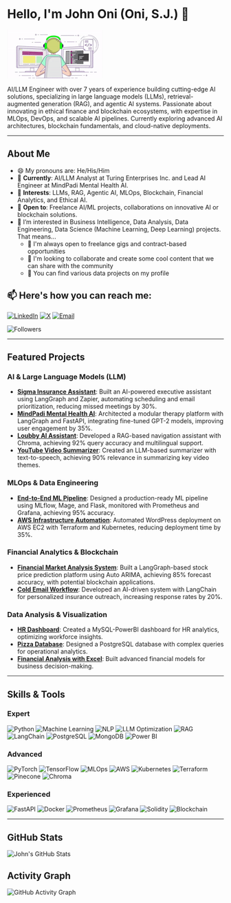 # Hello, I'm John Oni (Oni, S.J.) 👋

![ezgif com-crop (4)](worker.gif)

AI/LLM Engineer with over 7 years of experience building cutting-edge AI solutions, specializing in large language models (LLMs), retrieval-augmented generation (RAG), and agentic AI systems. Passionate about innovating in ethical finance and blockchain ecosystems, with expertise in MLOps, DevOps, and scalable AI pipelines. Currently exploring advanced AI architectures, blockchain fundamentals, and cloud-native deployments.

---

## About Me
- 😄 My pronouns are: He/His/Him
- 🔭 **Currently**: AI/LLM Analyst at Turing Enterprises Inc. and Lead AI Engineer at MindPadi Mental Health AI.
- 👀 **Interests**: LLMs, RAG, Agentic AI, MLOps, Blockchain, Financial Analytics, and Ethical AI.
- 💼 **Open to**: Freelance AI/ML projects, collaborations on innovative AI or blockchain solutions.
- 👀 I’m interested in Business Intelligence, Data Analysis, Data Engineering, Data Science (Machine Learning, Deep Learning) projects. That means...
   - 👯 I'm always open to freelance gigs and contract-based opportunities
   - 💬 I'm looking to collaborate and create some cool content that we can share with the community
   - 🤘 You can find various data projects on my profile

## 📫 Here's how you can reach me: 
[![LinkedIn](https://img.shields.io/badge/-LinkedIn-0A66C2?logo=linkedin&logoColor=white)](https://linkedin.com/in/onisj) 
[![X](https://img.shields.io/badge/-X-1DA1F2?logo=x&logoColor=white)](https://x.com/oni_sj) [![Email](https://img.shields.io/badge/-Email-EA4335?logo=gmail&logoColor=white)](mailto:oni_sj@outlook.com)

![Followers](https://img.shields.io/github/followers/Onisj?label=Follow&style=social)

---

## Featured Projects

### AI & Large Language Models (LLM)
- **[Sigma Insurance Assistant](https://github.com/onisj/sigma-insurance)**: Built an AI-powered executive assistant using LangGraph and Zapier, automating scheduling and email prioritization, reducing missed meetings by 30%.
- **[MindPadi Mental Health AI](www.mindpadi.com)**: Architected a modular therapy platform with LangGraph and FastAPI, integrating fine-tuned GPT-2 models, improving user engagement by 35%.
- **[Loubby AI Assistant](https://github.com/onisj/Loubby-AI_Assistant)**: Developed a RAG-based navigation assistant with Chroma, achieving 92% query accuracy and multilingual support.
- **[YouTube Video Summarizer](https://github.com/onisj/sigmarizer)**: Created an LLM-based summarizer with text-to-speech, achieving 90% relevance in summarizing key video themes.

### MLOps & Data Engineering
- **[End-to-End ML Pipeline](https://github.com/onisj/mlops-pipeline)**: Designed a production-ready ML pipeline using MLflow, Mage, and Flask, monitored with Prometheus and Grafana, achieving 95% accuracy.
- **[AWS Infrastructure Automation](https://github.com/onisj/aws-wordpress)**: Automated WordPress deployment on AWS EC2 with Terraform and Kubernetes, reducing deployment time by 35%.

### Financial Analytics & Blockchain
- **[Financial Market Analysis System](https://github.com/onisj/finance-analyzer)**: Built a LangGraph-based stock price prediction platform using Auto ARIMA, achieving 85% forecast accuracy, with potential blockchain applications.
- **[Cold Email Workflow](https://github.com/onisj/sigma-insurance)**: Developed an AI-driven system with LangChain for personalized insurance outreach, increasing response rates by 20%.

### Data Analysis & Visualization
- **[HR Dashboard](https://github.com/onisj/SQLProjects/tree/main/HR_Dashboard/HR-Dashboard-MySQL-PowerBI)**: Created a MySQL-PowerBI dashboard for HR analytics, optimizing workforce insights.
- **[Pizza Database](https://github.com/onisj/SQLProjects/tree/main/PizzaDB)**: Designed a PostgreSQL database with complex queries for operational analytics.
- **[Financial Analysis with Excel](https://github.com/onisj/ExcelProjects/tree/main/FinancialAnalysis)**: Built advanced financial models for business decision-making.

---

## Skills & Tools

### Expert
![Python](https://img.shields.io/badge/-Python-3776AB?logo=python&logoColor=white) ![Machine Learning](https://img.shields.io/badge/-Machine%20Learning-FF6F00?logo=machine-learning&logoColor=white) ![NLP](https://img.shields.io/badge/-NLP-0288D1?logo=natural-language-processing&logoColor=white) ![LLM Optimization](https://img.shields.io/badge/-LLM%20Optimization-4CAF50?logo=ai&logoColor=white) ![RAG](https://img.shields.io/badge/-RAG-9C27B0?logo=ai&logoColor=white) ![LangChain](https://img.shields.io/badge/-LangChain-673AB7?logo=langchain&logoColor=white) ![PostgreSQL](https://img.shields.io/badge/-PostgreSQL-336791?logo=postgresql&logoColor=white) ![MongoDB](https://img.shields.io/badge/-MongoDB-47A248?logo=mongodb&logoColor=white) ![Power BI](https://img.shields.io/badge/-Power%20BI-F2C811?logo=power-bi&logoColor=black)

### Advanced
![PyTorch](https://img.shields.io/badge/-PyTorch-EE4C2C?logo=pytorch&logoColor=white) ![TensorFlow](https://img.shields.io/badge/-TensorFlow-FF6F00?logo=tensorflow&logoColor=white) ![MLOps](https://img.shields.io/badge/-MLOps-0288D1?logo=mlops&logoColor=white) ![AWS](https://img.shields.io/badge/-AWS-232F3E?logo=amazon-aws&logoColor=white) ![Kubernetes](https://img.shields.io/badge/-Kubernetes-326CE5?logo=kubernetes&logoColor=white) ![Terraform](https://img.shields.io/badge/-Terraform-623CE4?logo=terraform&logoColor=white) ![Pinecone](https://img.shields.io/badge/-Pinecone-00C4B4?logo=pinecone&logoColor=white) ![Chroma](https://img.shields.io/badge/-Chroma-4CAF50?logo=chroma&logoColor=white)

### Experienced
![FastAPI](https://img.shields.io/badge/-FastAPI-009688?logo=fastapi&logoColor=white) ![Docker](https://img.shields.io/badge/-Docker-2496ED?logo=docker&logoColor=white) ![Prometheus](https://img.shields.io/badge/-Prometheus-E6522C?logo=prometheus&logoColor=white) ![Grafana](https://img.shields.io/badge/-Grafana-F46800?logo=grafana&logoColor=white) ![Solidity](https://img.shields.io/badge/-Solidity-363636?logo=solidity&logoColor=white) ![Blockchain](https://img.shields.io/badge/-Blockchain-121D33?logo=blockchain&logoColor=white)

---

## GitHub Stats
![John's GitHub Stats](https://github-readme-stats.vercel.app/api?username=Onisj&show_icons=true&theme=radical)

## Activity Graph
![GitHub Activity Graph](https://github-readme-activity-graph.vercel.app/graph?username=Onisj&theme=react-dark)


